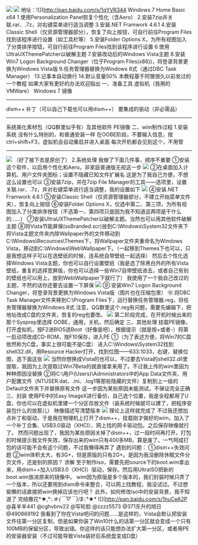 ![](https://wvbarchive.s3-ap-northeast-1.amazonaws.com/4962525126/8b1b11084b36acafe3f7594a75d98d1000e99c63.jpg)
![](https://wvbarchive.s3-ap-northeast-1.amazonaws.com/4962525126/16baf559d109b3de61a82bdec5bf6c81810a4c63.jpg)
地址：![](http://pan.baidu.com/s/1qYVR344
Windows 7 Home Basic x64
1.使用Personalization Panel恢复个性化（含Aero）
2.安装7zip并关联.rar、.7z，对右键菜单进行适当调整
3.安装.NET Framwork 4.6.1
4.安装Classic Shell（仅资源管理器部分），恢复了向上按钮，可自行前往Program Files找到该程序进行设置（如工具栏等）
5.安装Folder Options X，为所有视图加入了分类排序按钮，可自行前往Program Files找到该程序进行设置
6.使用UltraUXThemePatcher以破解主题
7.安装改动后的Windows Vista主题
8.安装Win7 Logon Background Changer（位于Program Files(x86))，将登录背景更换为Windows Vista版
9.任务管理器替换为Windows 8式（通过DBC Task Manager）
13.记事本自动换行
14.默认音量50%
本教程基于阿狸很久以前发过的一个教程
如果大家有更好的办法欢迎指出
一、准备工具
虚拟机（我用的VMWare）
Windows 7 镜像
***
dism++
补丁（可以自己下载也可以用dism++）
要集成的驱动（非必需品）
***
系统美化素材包（QQ群里似乎有）及其他软件
PE镜像
二、wim制作过程
1.安装系统
没有什么特别的，和普通安装一样
在OOBE阶段，不要输入信息，按ctrl+shift+F3，虚拟机会自动重启并进入桌面
每次开机都会见到这个，不用管
***
![](https://wvbarchive.s3-ap-northeast-1.amazonaws.com/4962525126/20ad422cd42a28349206fdbd52b5c9ea17cebfde.jpg)
（好了接下去是原创了）
2.系统处理
我做了下面几件事，顺序不重要
①安装这个软件，以启用个性化和Aero。非家庭普通版无视这一步 
![](https://wvbarchive.s3-ap-northeast-1.amazonaws.com/4962525126/891e72cf36d3d5391a11c5753387e950342ab04a.jpg)
②在桌面加入计算机、用户文件夹图标；设置不隐藏已知文件扩展名
这是为了我自己方便，不想这么设置也可以
③安装7zip，并在7zip File Manager的工具——选项里，设置关联.rar、.7z，并对右键菜单进行适当调整，我的设置如下 
![](https://wvbarchive.s3-ap-northeast-1.amazonaws.com/4962525126/f9ccfc514fc2d562522be55aee1190ef77c66c5f.jpg)
④安装.NET Framwork 4.6.1
⑤安装Classic Shell（仅资源管理器部分，不建立开始菜单文件夹），恢复向上按钮
⑥安装Folder Options X，仅选中第二、第三项，为所有视图加入了分类排序按钮（不选第一、第四项只是因为我不知道这两项是干什么的……）
⑦安装UltraUXThemePatcher以破解主题。当然也可以用其他软件破解主题
⑧将Vista节能屏保(ssBranded.scr)放到C:\Windows\System32文件夹下
将Vista主题文件夹内除Wallpaper外的文件移动到C:\Windows\Recources\Themes下，将Wallpaper文件夹重命名为Windows Vista，移动到C:\Windows\Web\Wallpaper下。（一起移到Themes下也可以，只是我想这样子可以在选壁纸的时候，连系统自带壁纸一起选择）
然后去个性化选择Windows Vista主题，你也可以自行设置壁纸（我是选了除黑白外的所有Vista壁纸，重复的选择宽屏版，你也可以选择一些Win7自带壁纸进去，或者自己有别的壁纸也可以用上，放到Web\Wallpaper下就行了）
我使用了一个我自己改过的主题，不然的话你还要去设置一下屏保
![](https://wvbarchive.s3-ap-northeast-1.amazonaws.com/4962525126/a9d0df98a9014c0805ea1912037b020879f4f4ad.jpg)
⑨.安装Win7 Logon Background Changer，将登录背景更换为Windows Vista版（图片也在压缩包里）
⑩.将DBC Task Manager文件夹移到C:\Program Files下，运行替换任务管理器.reg，将任务管理器替换为Windows 8式
注意，QQ群里这个.reg有问题，需要先编辑下，把地址改成C盘的文件夹，恢复的reg也要改。
![](https://wvbarchive.s3-ap-northeast-1.amazonaws.com/4962525126/d01b11c7a7efce1b45d1fb7da651f3deb68f6580.jpg)
第二阶段完成，在开机时候出来的那个Sysprep里选择 OOBE，通用，关机，然后确定
三、其他处理
挂载PE镜像，打开虚拟机，按F2进BIOS选Boot（好像是吧），根据提示（就是按+或者-）将第一启动项改成CD-ROM，按F10保存，进入PE
①（为了表述方便，将Win7的C盘依然称为C盘，事实上很可能不是C盘）
进入C:\Windows\System32找到shell32.dll，用Resource Hacker打开，找到位图——633:1033，右键，替换位图，选下面这张
![](https://wvbarchive.s3-ap-northeast-1.amazonaws.com/4962525126/e8279a1e4134970accd12f989ccad1c8a5865dd8.jpg)
当然你想换成Vista的也可以，不过要去Vista的shell32.dll里提取，我因为上次提取过Win7Beta的就直接拿来用了。不过我上传的wim里因为种种原因没替换
②将C:\用户(Users)\Administrators中的App Data文件夹、用户配置文件（NTUSER.dat、.ini、.log1等那些隐藏的文件）复制到上一级的Default文件夹下并替换原有文件
这一步因为某些原因未能测试，不保证完全正确
三、封装
使用PE中的Easy ImageX进行备份，自己选个位置，我是全程都用了U盘，你也可以在虚拟机里建一个分区存放文件（装系统时候就可以建了，把程序安装包什么的放那儿）
映像描述写清楚版本
![](https://wvbarchive.s3-ap-northeast-1.amazonaws.com/4962525126/c2d2a8fd1e178a82fea54617ff03738dab77e8e5.jpg)
理论上这样就完成了
不过我还想加点补丁和驱动，于是我在物理机上打开了dism++，挂载刚才做好的wim，加入了一个补丁合集、USB3.0驱动（XHCI）、网上找的网卡驱动包。之后保存映像就行了。
然而问题出现了，我因为某些原因关掉了dism++，过一段时间再打开，打包的时候提示我文件失效，保存出来的wim只有400多MB，算是废了。一气呵成打包的话可能不会有这个问题，不过我懒得再弄了
遇到的问题：
①dism++失效问题
②wim体积太大，有3G+，但是原版的只有2G+。是因为我没删除休眠文件分页文件，还是别的原因？
求解
至于制作iso，需要先把source下的boot.wim拿出来，用dism++加入USB3.0（XHCI）驱动，保存。然后用UltraISO把新的boot.wim放进原来的镜像中。
wim因为原版是多个版本的，我们封装时候只弄了一个版本，所以还要用到dism命令来整合，可以网上找教程，我没试过。不过想偷懒的话直接把wim换掉应该也行吧？
此外，如何修改iso中的安装背景，我不知道了
完结撒花*★,°*:.☆\(￣▽￣)/$:*.°★*
![](http://pan.baidu.com/s/1nuCeA2P
@喜羊羊441 @cghvbnv22 @写轮脸 @zzzz5573 @371东升的旭日
@490869192 我看到了你在Vista吧问的问题……是这样的，Vista会默认把安装文件往第一分区复制，但是如果你装了Win10什么的话第一分区就会变成一个只有100MB的保留分区，导致出错。你这样的话只能想办法扩大第一分区，或者用PE的安装器安装（不过可能导致Vista装好后系统盘变成D盘）

